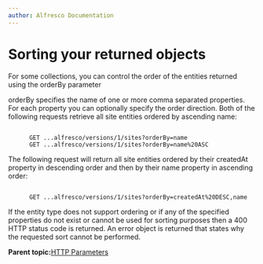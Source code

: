 ```yaml
---
author: Alfresco Documentation
---
```


# Sorting your returned objects

For some collections, you can control the order of the entities returned using the orderBy parameter

orderBy specifies the name of one or more comma separated properties. For each property you can optionally specify the order direction. Both of the following requests retrieve all site entities ordered by ascending name:

```

      GET ...alfresco/versions/1/sites?orderBy=name
      GET ...alfresco/versions/1/sites?orderBy=name%20ASC
```

The following request will return all site entities ordered by their createdAt property in descending order and then by their name property in ascending order:

```

      GET ...alfresco/versions/1/sites?orderBy=createdAt%20DESC,name
```

If the entity type does not support ordering or if any of the specified properties do not exist or cannot be used for sorting purposes then a 400 HTTP status code is returned. An error object is returned that states why the requested sort cannot be performed.

**Parent topic:**[HTTP Parameters](../../../pra/1/concepts/pra-parameters.md)

